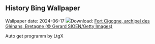 ## History Bing Wallpaper
Wallpaper date: 2024-06-17
![](https://www.bing.com/th?id=OHR.FortCigogne_FR-FR4151283347_UHD.jpg&w=1000)Download: [Fort Cigogne, archipel des Glénans, Bretagne (© Gerard SIOEN/Getty Images)](https://www.bing.com/th?id=OHR.FortCigogne_FR-FR4151283347_UHD.jpg)

Auto get programm by LtgX
